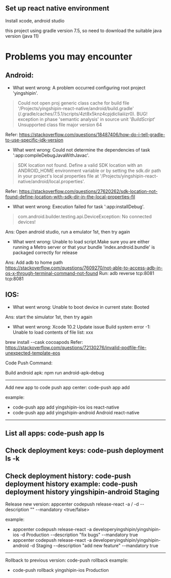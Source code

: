 ## Set up react native environment
Install xcode, android studio

this project using gradle version 7.5, so need to download the suitable java version (java 11)

# Problems you may encounter
## Android:

* What went wrong:
A problem occurred configuring root project 'yingshipin'.
> Could not open proj generic class cache for build file '/Projects/yingshipin-react-native/android/build.gradle' (/.gradle/caches/7.5.1/scripts/4zt8x5knz4cpjdicliaiiizr0).
   > BUG! exception in phase 'semantic analysis' in source unit '_BuildScript_' Unsupported class file major version 64


Refer:
https://stackoverflow.com/questions/18487406/how-do-i-tell-gradle-to-use-specific-jdk-version



* What went wrong:
Could not determine the dependencies of task ':app:compileDebugJavaWithJavac'.
> SDK location not found. Define a valid SDK location with an ANDROID_HOME environment variable or by setting the sdk.dir path in your project's local properties file at '/Projects/yingshipin-react-native/android/local.properties'.


Refer:
https://stackoverflow.com/questions/27620262/sdk-location-not-found-define-location-with-sdk-dir-in-the-local-properties-fil


* What went wrong:
Execution failed for task ':app:installDebug'.
> com.android.builder.testing.api.DeviceException: No connected devices!

Ans:
Open android studio, run a emulator 1st, then try again

* What went wrong:
Unable to load script.Make sure you are either running a Metro server or that your bundle 'index.android.bundle' is packaged correctly for release

Ans:
Add adb to home path
	https://stackoverflow.com/questions/7609270/not-able-to-access-adb-in-os-x-through-terminal-command-not-found
Run: adb reverse tcp:8081 tcp:8081



## IOS:
* What went wrong:
Unable to boot device in current state: Booted

Ans: start the simulator 1st, then try again


* What went wrong:
Xcode 10.2 Update issue Build system error -1: Unable to load contents of file list: xxx

brew install --cask cocoapods
Refer: https://stackoverflow.com/questions/72130276/invalid-podfile-file-unexpected-template-eos


Code Push Command:

Build android apk:
npm run android-apk-debug

---------------------------------------------
Add new app to code push app center:
code-push app add <appName> <os> <platform>

example:
- code-push app add yingshipin-ios ios react-native
- code-push app add yingshipin-android Android react-native
---------------------------------------------

List all apps:
code-push app ls
---------------------------------------------

Check deployment keys:
code-push deployment ls <appName> -k
---------------------------------------------

Check deployment history:
code-push deployment history <appName> <deploymentName>
example:
code-push deployment history yingshipin-android Staging
---------------------------------------------

Release new version:
appcenter codepush release-react -a <developerName>/<appName> -d <deploymentName> --description "<description>" --mandatory <true/false>

example:
- appcenter codepush release-react -a developeryingshipin/yingshipin-ios -d Production --description "fix bugs" --mandatory true
- appcenter codepush release-react -a developeryingshipin/yingshipin-android -d Staging --description "add new feature" --mandatory true
---------------------------------------------

Rollback to previous version:
code-push rollback <appName> <deploymentName>
example:
- code-push rollback yingshipin-ios Production
